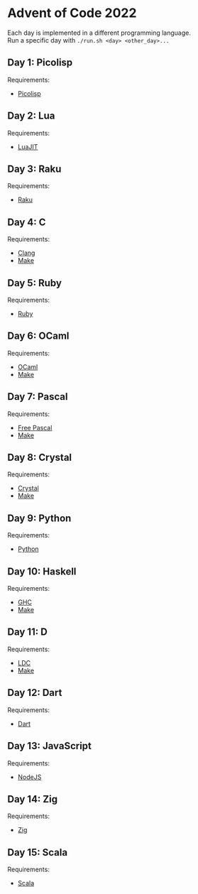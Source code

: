 # Advent of Code 2022
Each day is implemented in a different programming language.  
Run a specific day with `./run.sh <day> <other_day>...`

## Day 1: Picolisp
Requirements:
 - [Picolisp](https://picolisp.com/)

## Day 2: Lua
Requirements:
 - [LuaJIT](https://luajit.org/)

## Day 3: Raku
Requirements:
 - [Raku](https://www.raku.org/)

## Day 4: C
Requirements:
 - [Clang](https://clang.llvm.org/)
 - [Make](https://www.gnu.org/software/make/)

## Day 5: Ruby
Requirements:
 - [Ruby](https://www.ruby-lang.org/)

## Day 6: OCaml
Requirements:
 - [OCaml](https://ocaml.org/)
 - [Make](https://www.gnu.org/software/make/)

## Day 7: Pascal
Requirements:
 - [Free Pascal](https://www.freepascal.org/)
 - [Make](https://www.gnu.org/software/make/)

## Day 8: Crystal
Requirements:
 - [Crystal](https://crystal-lang.org/)
 - [Make](https://www.gnu.org/software/make/)

## Day 9: Python
Requirements:
 - [Python](https://www.python.org/)

## Day 10: Haskell
Requirements:
 - [GHC](https://www.haskell.org/ghc/)
 - [Make](https://www.gnu.org/software/make/)

## Day 11: D
Requirements:
 - [LDC](https://wiki.dlang.org/LDC)
 - [Make](https://www.gnu.org/software/make/)

## Day 12: Dart
Requirements:
 - [Dart](https://dart.dev/)

## Day 13: JavaScript
Requirements:
 - [NodeJS](https://nodejs.org/)

## Day 14: Zig
Requirements:
 - [Zig](https://ziglang.org/)

## Day 15: Scala
Requirements:
 - [Scala](https://www.scala-lang.org/)
